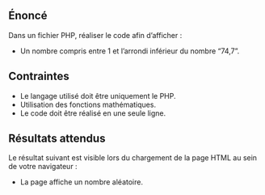 ## Énoncé

Dans un fichier PHP, réaliser le code afin d’afficher :

- Un nombre compris entre 1 et l’arrondi inférieur du nombre “74,7”.

## Contraintes

- Le langage utilisé doit être uniquement le PHP.
- Utilisation des fonctions mathématiques.
- Le code doit être réalisé en une seule ligne.

## Résultats attendus

Le résultat suivant est visible lors du chargement de la page HTML au sein de votre navigateur :

- La page affiche un nombre aléatoire.